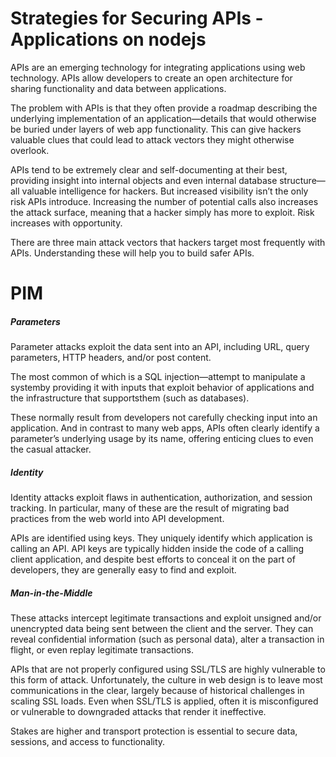 

#  Strategies for Securing APIs - Applications on nodejs


APIs are an emerging technology for integrating applications using web technology.  APIs allow developers to
create an open architecture for sharing functionality and data between
applications.

The problem with APIs is that they often provide a roadmap describing the underlying implementation of an application—details that would otherwise
be buried under layers of web app functionality. This can give hackers valuable clues that could lead to attack vectors they might otherwise overlook.

APIs tend to be extremely clear and self-documenting at their best, providing insight into internal objects and even internal database structure—all
valuable intelligence for hackers.
But increased visibility isn’t the only risk APIs introduce. Increasing the number of potential calls also increases the attack surface, meaning that a hacker simply has more to exploit. Risk increases with opportunity.

There are three main attack vectors that hackers target most frequently with APIs. Understanding these will help you to build
safer APIs.

# PIM

##### Parameters

Parameter attacks exploit the data sent into an API, including URL, query parameters, HTTP headers, and/or post content.

The most common of which is a SQL injection—attempt to manipulate a systemby providing it with inputs that exploit behavior of applications and the infrastructure that supportsthem (such as databases).

These normally result from developers not carefully checking input into an application. And in contrast to many web apps, APIs often
clearly identify a parameter’s underlying usage by its name, offering enticing clues to even the casual attacker. 


##### Identity

Identity attacks exploit flaws in authentication, authorization, and session tracking. In particular, many of these are the result
of migrating bad practices from the web world into API development.

APIs are identified using keys. They uniquely identify which application is calling an API. API keys are typically hidden inside
the code of a calling client application, and despite best efforts to conceal it on the part of developers, they are generally easy to find and exploit.


##### Man-in-the-Middle

These attacks intercept legitimate transactions and exploit unsigned and/or unencrypted data being sent between the
client and the server. They can reveal confidential information (such as personal data), alter a transaction in flight, or even
replay legitimate transactions.

APIs that are not properly configured using SSL/TLS are highly vulnerable to this form of attack. Unfortunately, the culture
in web design is to leave most communications in the clear, largely because of historical challenges in scaling SSL loads.
Even when SSL/TLS is applied, often it is misconfigured or vulnerable to downgraded attacks that render it ineffective.

Stakes are higher and transport protection is essential to secure data, sessions, and access to functionality.

